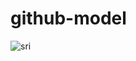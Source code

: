 # github-model

![sri](https://user-images.githubusercontent.com/62427334/83550251-2f592b00-a524-11ea-88f8-95016fe5ea32.jpg)
